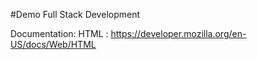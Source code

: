 #Demo
Full Stack Development

Documentation:
HTML : https://developer.mozilla.org/en-US/docs/Web/HTML

